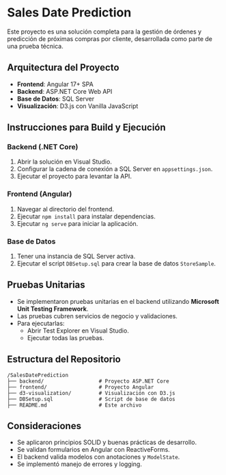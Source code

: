 
# Sales Date Prediction

Este proyecto es una solución completa para la gestión de órdenes y predicción de próximas compras por cliente, desarrollada como parte de una prueba técnica.

##  Arquitectura del Proyecto

- **Frontend**: Angular 17+ SPA
- **Backend**: ASP.NET Core Web API
- **Base de Datos**: SQL Server
- **Visualización**: D3.js con Vanilla JavaScript

##  Instrucciones para Build y Ejecución

### Backend (.NET Core)
1. Abrir la solución en Visual Studio.
2. Configurar la cadena de conexión a SQL Server en `appsettings.json`.
3. Ejecutar el proyecto para levantar la API.

### Frontend (Angular)
1. Navegar al directorio del frontend.
2. Ejecutar `npm install` para instalar dependencias.
3. Ejecutar `ng serve` para iniciar la aplicación.

### Base de Datos
1. Tener una instancia de SQL Server activa.
2. Ejecutar el script `DBSetup.sql` para crear la base de datos `StoreSample`.

##  Pruebas Unitarias

- Se implementaron pruebas unitarias en el backend utilizando **Microsoft Unit Testing Framework**.
- Las pruebas cubren servicios de negocio y validaciones.
- Para ejecutarlas:
  - Abrir Test Explorer en Visual Studio.
  - Ejecutar todas las pruebas.

## Estructura del Repositorio

```
/SalesDatePrediction
├── backend/                  # Proyecto ASP.NET Core
├── frontend/                 # Proyecto Angular
├── d3-visualization/         # Visualización con D3.js
├── DBSetup.sql               # Script de base de datos
├── README.md                 # Este archivo
```

##  Consideraciones

- Se aplicaron principios SOLID y buenas prácticas de desarrollo.
- Se validan formularios en Angular con ReactiveForms.
- El backend valida modelos con anotaciones y `ModelState`.
- Se implementó manejo de errores y logging.

